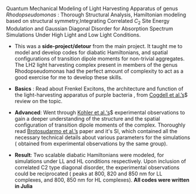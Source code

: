 
Quantum Mechanical Modeling of Light Harvesting Apparatus of genus _Rhodopseudomonas_ : Thorough Structural Analysis, Hamiltonian modeling based on structural symmetry,Integrating Correlated $C_{2}$ Site Energy Modulation and Gaussian Diagonal Disorder for Absorption Spectrum Simulations Under High Light and Low Light Conditions.
			
- This was a **side-project/detour** from the main project. It taught me to model and develop codes for diabatic Hamiltonians, and spatial configurations of transition dipole moments for non-trivial aggregates. The LH2 light harvesting complex present in members of the genus Rhodopseudomonas had the perfect amount of complexity to act as a good exercise for me to develop these skills.
			
- **Basics** : Read about Frenkel Excitons, the architecture and function of the light-harvesting apparatus of purple bacteria , from [Cogdell et al.’s](https://www.cambridge.org/core/journals/quarterly-reviews-of-biophysics/article/abs/architecture-and-function-of-the-lightharvesting-apparatus-of-purple-bacteria-from-single-molecules-to-in-vivo-membranes/D00B5DE013531C889C4B2B9334FD7C93)$ review on the topic.
			
- **Advanced**: Went through  [Kohler et al.‘s](https://doi.org/10.1098/rsif.2017.0680)$ experimental observations to gain a deeper understanding of the structure and the spatial configuration of transition dipole moments of the complex. Thoroughly read [Brotosudarmo et al.’s](https://doi.org/10.1016/j.bpj.2009.06.034) paper and it's SI, which contained all the necessary technical details about various parameters for the simulations ( obtained from experimental observations by the same group). 
			
- **Result**: Two scalable diabatic Hamiltonians were  modeled, for simulations under  LL and  HL conditions respectively. Upon inclusion of correlated C2 type diagonal disorder, the experimental observations could be reciprocated ( peaks at 800, 820 and 850 nm for LL complexes, and 800, 850 nm for HL complexes). **All codes were written in Julia**			 
			
	
	
